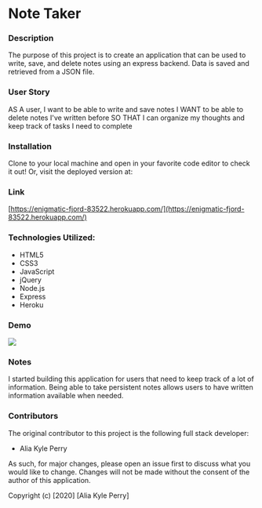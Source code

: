 # Note Taker

### Description

The purpose of this project is to create an application that can be used to write, save, and delete notes using an express backend.  Data is saved and retrieved from a JSON file.

### User Story

AS A user, I want to be able to write and save notes
I WANT to be able to delete notes I've written before
SO THAT I can organize my thoughts and keep track of tasks I need to complete

### Installation

Clone to your local machine and open in your favorite code editor to check it out! Or, visit the deployed version at:

### Link

[https://enigmatic-fjord-83522.herokuapp.com/](https://enigmatic-fjord-83522.herokuapp.com/)

### Technologies Utilized:

* HTML5
* CSS3
* JavaScript
* jQuery
* Node.js
* Express
* Heroku

### Demo

![](images/DeveloperProfileGeneratorDemo.gif)

### Notes

I started building this application for users that need to keep track of a lot of information. Being able to take persistent notes allows users to have written information available when needed.

### Contributors

The original contributor to this project is the following full stack developer:

- Alia Kyle Perry

As such, for major changes, please open an issue first to discuss what you would like to change. Changes will not be made without the consent of the author of this application.

Copyright (c) [2020] [Alia Kyle Perry]